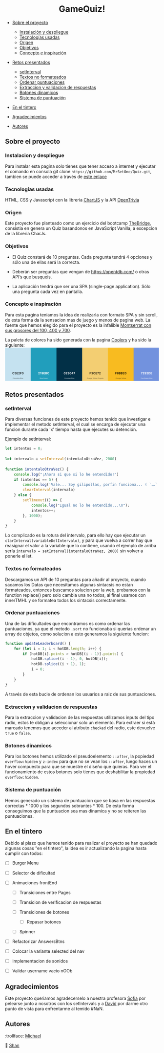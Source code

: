 # <center>GameQuiz!</center>

* [Sobre el proyecto](#sobre-el-proyecto)
    * [Instalación y despliegue](#instalacion-y-despliegue----falta-subir-el-enlace)
    * [Tecnologías usadas](#tecnologías-usadas)
    * [Origen](#origen)
    * [Objetivos](#objetivos)
    * [Concepto e inspiración](#concepto-e-inspiración) 

* [Retos presentados](#retos-presentados)
    * [setInterval](#setinterval)
    * [Textos no formateados](#textos-no-formateados)
    * [Ordenar puntuaciones](#ordenar-puntuaciones)
    * [Extraccion y validacion de respuestas](#extraccion-y-validacion-de-respuestas)
    * [Botones dinamicos](#botones-dinamicos)
    * [Sistema de puntuación](#sistema-de-puntuación)

* [En el tintero](#en-el-tintero)
* [Agradecimientos](#agradecimientos)
* [Autores](#autores)

## Sobre el proyecto

### Instalacion y despliegue <!-- FALTA SUBIR EL ENLACE -->

Para instalar esta pagina solo tienes que tener acceso a internet y ejecutar el comando en consola git clone `https://github.com/MrSetOne/Quiz.git`, tambien se puede acceder a través de [este enlace](https://mrsetone.github.io/Quiz/)

### Tecnologías usadas

HTML, CSS y Javascript con la libreria [ChartJS](https://www.chartjs.org/) y la API [OpenTrivia](https://opentdb.com/api_config.php)

### Origen

Este proyecto fue planteado como un ejercicio del bootcamp [TheBridge](https://www.thebridge.tech/), consistia en genera un Quiz basandonos en JavaScript Vanilla, a excepcion de la libreria CharJs.

### Objetivos

* El Quiz constará de 10 preguntas. Cada pregunta tendrá 4 opciones y sólo una de ellas será la correcta.

* Deberán ser preguntas que vengan de https://opentdb.com/ o otras API’s que busqueis.
* La aplicación tendrá que ser una SPA (single-page application). Sólo una pregunta cada vez en pantalla.

### Concepto e inspiración

Para esta pagina teniamos la idea de realizarla con formato SPA y sin scroll, de esta forma da la sensacion mas de juego y menos de pagina web. La fuente que hemos elegido para el proyecto es la infalible [Montserrat con sus grosores del 100, 400 y 700](https://fonts.google.com/share?selection.family=Montserrat:wght@100;400;700).

La paleta de colores ha sido generada con la pagina [Coolors](https://coolors.co/) y ha sido la siguiente:
![Paleta de colores](./assets/toReadMe/colors.png)

## Retos presentados

### setInterval
Para diversas funciones de este proyecto hemos tenido que investigar e implementar el metodo setInterval, el cual se encarga de ejecutar una funcion durante cada 'x' tiempo hasta que ejecutes su detención.

Ejemplo de setInterval:
```JavaScript
let intentos = 0;

let intervalo = setInterval(intentaloOtraVez, 2000)

function intentaloOtraVez() {
    console.log("¡Ahora si que si lo he entendido!")
    if (intentos == 5) {
        console.log('Vale... Soy gilipollas, porfin funciona... ( ˘︹˘ ) ')
        clearInterval(intervalo)
    } else {
        setTimeout(() => {
            console.log("Igual no lo he entendido...\n");
            intentos++;
        }, 1000);
    }
}
```

Lo complicado es la rotura del intervalo, para ello hay que ejecutar un `clarInterval(variableDelIntervalo)`, y para que vuelva a correr hay que reasignar el valor a la variable que lo contiene, usando el ejemplo de arriba sería `intervalo = setInterval(intentaloOtraVez, 2000)` sin volver a ponerle el let.

### Textos no formateados

Descargamos un API de 10 preguntas para añadir al proyecto, cuando sacamos los Datas que necesitamos algunas sintacsis no estan formateados, entonces buscamos solucion por la web, probamos con la function replace() pero solo cambia una no todos, al final usamos con innerTMHL y se formatea todos los sintacsis correctamente.

### Ordenar puntuaciones

Una de las dificultades que encontramos es como ordenar las puntuaciones, ya que el metodo `.sort` no funcionaba si querias ordenar un array de objetos, como solucion a esto generamos la siguiente funcion:
```JavaScript
function updateLeaderboard() {
    for (let i = 1; i < hotDB.length; i++) {
        if (hotDB[i].points > hotDB[(i - 1)].points) {
            hotDB.splice((i - 1), 0, hotDB[i]);
            hotDB.splice((i + 1), 1);
            i = 0;
        }
    }
}
```
A través de esta bucle de ordenan los usuarios a raiz de sus puntuaciones.

### Extraccion y validacion de respuestas

Para la extraccion y validacion de las respuestas utilizamos inputs del tipo radio, estos te obligan a seleccionar solo un elemento. Para extraer si está marcado tenemos que acceder al atributo `checked` del radio, este devuelve `true` o `false`.

### Botones dinamicos

Para los botones hemos utilizado el pseudoelemento `::after`, la popiedad `overflow:hidden` y `z-index` para que no se vean los `::after`, luego haces un hover compuesto para que se muestre el diseño que quieras. Para ver el funcionamiento de estos botones solo tienes que deshabilitar la propiedad `overflow:hidden`.

### Sistema de puntuación

Hemos generado un sistema de puntuacion que se basa en las respuestas correctas * 1000 y los segundos sobrantes * 100. De esta forma conseguimos que la puntuacion sea mas dinamica y no se reiteren las puntuaciones.

## En el tintero

Debido al plazo que hemos tenido para realizar el proyecto se han quedado algunas cosas "en el tintero", la idea es ir actualizando la pagina hasta cumplir con todos:

- [ ] Burger Menu

- [ ] Selector de dificultad

- [ ] Animaciones frontEnd

    - [ ] Transiciones entre Pages

    - [ ] Transicion de verificacion de respuestas

    - [ ] Transiciones de botones

        - [ ] Repasar botones

    - [ ] Spinner

- [ ] Refactorizar AnswersBtns

- [ ] Colocar la variante selected del nav

- [ ] Implementacion de sonidos

- [ ] Validar username vacio nOOb

## Agradecimientos

Este proyecto queriamos agradecerselo a nuestra profesora [Sofia](https://github.com/SofiaPinilla) por pelearse junto a nosotros con los setIntervals y a [David](https://github.com/Dubesor22) por darme otro punto de vista para enfrentarme al temido #NaN.

## Autores

:trollface: [Michael](https://github.com/MrSetOne)

:whale2: [Shan](https://github.com/tianfanshan)
